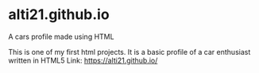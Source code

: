 # alti21.github.io
A cars profile made using HTML

This is one of my first html projects. It is a basic profile of a car enthusiast written in HTML5
Link: https://alti21.github.io/
